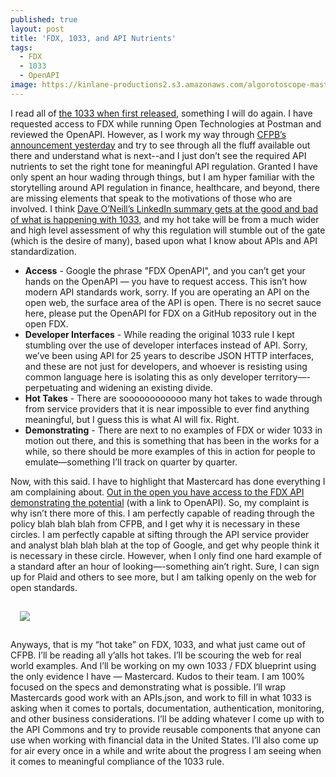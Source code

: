 ```yaml
---
published: true
layout: post
title: 'FDX, 1033, and API Nutrients'
tags:
  - FDX
  - 1033
  - OpenAPI
image: https://kinlane-productions2.s3.amazonaws.com/algorotoscope-master/john-wayne-the-searchers-san-francisco-fence.jpeg
---
```

I read all of [the 1033 when first released](https://files.consumerfinance.gov/f/documents/cfpb_personal-financial-data-rights-final-rule_2024-10.pdf), something I will do again. I have requested access to FDX while running Open Technologies at Postman and reviewed the OpenAPI. However, as I work my way through [CFPB’s announcement yesterday](https://www.consumerfinance.gov/about-us/newsroom/cfpb-finalizes-personal-financial-data-rights-rule-to-boost-competition-protect-privacy-and-give-families-more-choice-in-financial-services/) and try to see through all the fluff available out there and understand what is next--and I just don’t see the required API nutrients to set the right tone for meaningful API regulation. Granted I have only spent an hour wading through things, but I am hyper familiar with the storytelling around API regulation in finance, healthcare, and beyond, there are missing elements that speak to the motivations of those who are involved.
I think [Dave O’Neill’s LinkedIn summary gets at the good and bad of what is happening with 1033](https://www.linkedin.com/posts/davidon_the-consumer-financial-protection-bureau-activity-7254592546369110016-3wKc?utm_source=share&utm_medium=member_desktop), and my hot take will be from a much wider and high level assessment of why this regulation will stumble out of the gate (which is the desire of many), based upon what I know about APIs and API standardization.

- **Access** - Google the phrase "FDX OpenAPI", and you can’t get your hands on the OpenAPI — you have to request access. This isn’t how modern API standards work, sorry. If you are operating an API on the open web, the surface area of the API is open. There is no secret sauce here, please put the OpenAPI for FDX on a GitHub repository out in the open FDX.
- **Developer Interfaces** - While reading the original 1033 rule I kept stumbling over the use of developer interfaces instead of API. Sorry, we’ve been using API for 25 years to describe JSON HTTP interfaces, and these are not just for developers, and whoever is resisting using common language here is isolating this as only developer territory—-perpetuating and widening an existing divide.
- **Hot Takes** - There are soooooooooooo many hot takes to wade through from service providers that it is near impossible to ever find anything meaningful, but I guess this is what AI will fix. Right.
- **Demonstrating** - There are next to no examples of FDX or wider 1033 in motion out there, and this is something that has been in the works for a while, so there should be more examples of this in action for people to emulate—something I’ll track on quarter by quarter.

Now, with this said. I have to highlight that Mastercard has done everything I am complaining about. [Out in the open you have access to the FDX API demonstrating the potential](https://developer.mastercard.com/fdx-dev-hub/documentation/api-reference/) (with a link to OpenAPI). So, my complaint is why isn’t there more of this. I am perfectly capable of reading through the policy blah blah blah from CFPB, and I get why it is necessary in these circles. I am perfectly capable at sifting through the API service provider and analyst blah blah blah at the top of Google, and get why people think it is necessary in these circle. However, when I only find one hard example of a standard after an hour of looking—-something ain’t right. Sure, I can sign up for Plaid and others to see more, but I am talking openly on the web for open standards.

<img src="https://kinlane-productions2.s3.us-east-1.amazonaws.com/fdx-access.png" style="padding: 15px">

Anyways, that is my “hot take” on FDX, 1033, and what just came out of CFPB. I’ll be reading all y’alls hot takes. I’ll be scouring the web for real world examples. And I’ll be working on my own 1033 / FDX blueprint using the only evidence I have — Mastercard. Kudos to their team. I am 100% focused on the specs and demonstrating what is possible. I’ll wrap Mastercards good work with an APIs.json, and work to fill in what 1033 is asking when it comes to portals, documentation, authentication, monitoring, and other business considerations. I’ll be adding whatever I come up with to the API Commons and try to provide reusable components that anyone can use when working with financial data in the United States. I’ll also come up for air every once in a while and write about the progress I am seeing when it comes to meaningful compliance of the 1033 rule. 
